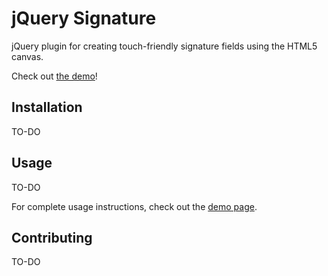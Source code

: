 # jQuery Signature

jQuery plugin for creating touch-friendly signature fields using the HTML5 canvas. 

Check out [the demo][demo]!

## Installation

TO-DO

## Usage

TO-DO

For complete usage instructions, check out the [demo page][demo].

## Contributing

TO-DO

[demo]: http://bencentra.github.io/jq-signature/